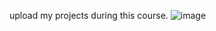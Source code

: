 upload my projects during this course.
![image](https://github.com/diegbe/Java-Batch-Fall-23/assets/127233508/25ce8145-7518-42ff-9e2e-26964d481214)
